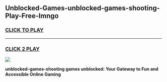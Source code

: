 
## Unblocked-Games-unblocked-games-shooting-Play-Free-lmngo
<h3>
<a href="https://premium76.site?title=unblocked-games-shooting&ref=19M">CLICK TO PLAY</a></h3>
<hr>

<h3>
<a href="https://premium76.site?title=unblocked-games-shooting&ref=19M">CLICK 2 PLAY</a>
  
</h3>

<a href="https://premium76.site?title=unblocked-games-shooting&ref=19M"><img src="https://clearcache.store/games.png"></a>


**unblocked-games-shooting games unblocked: Your Gateway to Fun and Accessible Online Gaming**
